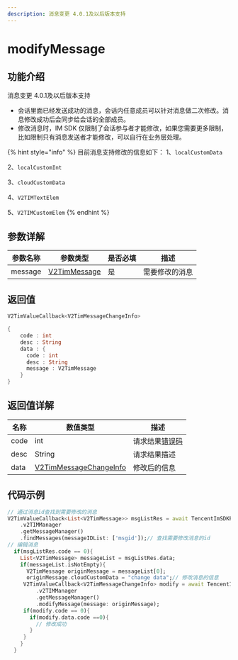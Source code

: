 ```yaml
---
description: 消息变更 4.0.1及以后版本支持
---
```


# modifyMessage

## 功能介绍

消息变更 4.0.1及以后版本支持

* 会话里面已经发送成功的消息，会话内任意成员可以针对消息做二次修改。消息修改成功后会同步给会话的全部成员。
* 修改消息时，IM SDK 仅限制了会话参与者才能修改，如果您需要更多限制，比如限制只有消息发送者才能修改，可以自行在业务层处理。

{% hint style="info" %}
目前消息支持修改的信息如下：
1、`localCustomData` 

2、`localCustomInt` 

3、`cloudCustomData` 

4、`V2TIMTextElem` 

5、`V2TIMCustomElem`&#x20;
{% endhint %}

## 参数详解

| 参数名称    | 参数类型                                                     | 是否必填 | 描述      |
| ------- | -------------------------------------------------------- | ---- | ------- |
| message | [V2TimMessage](../guan-jian-lei/message/v2timmessage.md) | 是    | 需要修改的消息 |

## 返回值

```dart
V2TimValueCallback<V2TimMessageChangeInfo>

{
    code : int
    desc : String
    data : {
      code : int
      desc : String
      message : V2TimMessage
    }
}
```

## 返回值详解

| 名称   | 数值类型                                                                         | 描述                                                             |
| ---- | ---------------------------------------------------------------------------- | -------------------------------------------------------------- |
| code | int                                                                          | 请求结果[错误码](https://cloud.tencent.com/document/product/269/1671) |
| desc | String                                                                       | 请求结果描述                                                         |
| data | [V2TimMessageChangeInfo](../guan-jian-lei/message/v2timmessagechangeinfo.md) | 修改后的信息                                                         |

## 代码示例  &#x20;

```dart
// 通过消息id查找到需要修改的消息
V2TimValueCallback<List<V2TimMessage>> msgListRes = await TencentImSDKPlugin
    .v2TIMManager
    .getMessageManager()
    .findMessages(messageIDList: ['msgid']);// 查找需要修改消息的id
// 编辑消息
  if(msgListRes.code == 0){
    List<V2TimMessage> messageList = msgListRes.data;
    if(messageList.isNotEmpty){
      V2TimMessage originMessage = messageList[0];
      originMessage.cloudCustomData = "change data";// 修改消息的信息
     V2TimValueCallback<V2TimMessageChangeInfo> modify = await TencentImSDKPlugin
         .v2TIMManager
         .getMessageManager()
         .modifyMessage(message: originMessage);
     if(modify.code == 0){
       if(modify.data.code ==0){
         // 修改成功
       }
     }
    }
  }
```
